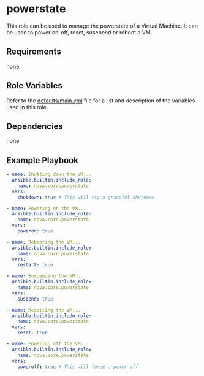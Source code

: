# powerstate

This role can be used to manage the powerstate of a Virtual Machine. It can be used to power on-off, reset, susepend or reboot a VM.

## Requirements

none

## Role Variables

Refer to the [defaults/main.yml](https://github.com/novateams/nova.core/blob/main/nova/core/roles/powerstate/defaults/main.yml) file for a list and description of the variables used in this role.

## Dependencies

none

## Example Playbook

```yml
- name: Shutting down the VM...
  ansible.builtin.include_role:
    name: nova.core.powerstate
  vars:
    shutdown: true # This will try a graceful shutdown

- name: Powering on the VM...
  ansible.builtin.include_role:
    name: nova.core.powerstate
  vars:
    poweron: true

- name: Rebooting the VM...
  ansible.builtin.include_role:
    name: nova.core.powerstate
  vars:
    restart: true

- name: Suspending the VM...
  ansible.builtin.include_role:
    name: nova.core.powerstate
  vars:
    suspend: true

- name: Resetting the VM...
  ansible.builtin.include_role:
    name: nova.core.powerstate
  vars:
    reset: true

- name: Powering off the VM...
  ansible.builtin.include_role:
    name: nova.core.powerstate
  vars:
    poweroff: true # This will force a power off
```
